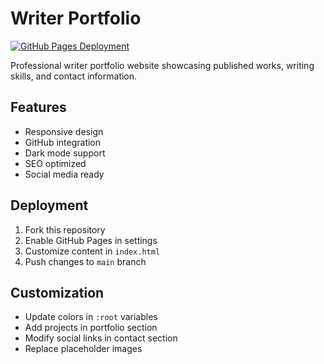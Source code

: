 # Writer Portfolio

[![GitHub Pages Deployment](https://github.com/yourusername/your-repo/actions/workflows/deploy.yml/badge.svg)](https://github.com/yourusername/your-repo/actions)

Professional writer portfolio website showcasing published works, writing skills, and contact information.

## Features
- Responsive design
- GitHub integration
- Dark mode support
- SEO optimized
- Social media ready

## Deployment
1. Fork this repository
2. Enable GitHub Pages in settings
3. Customize content in `index.html`
4. Push changes to `main` branch

## Customization
- Update colors in `:root` variables
- Add projects in portfolio section
- Modify social links in contact section
- Replace placeholder images
